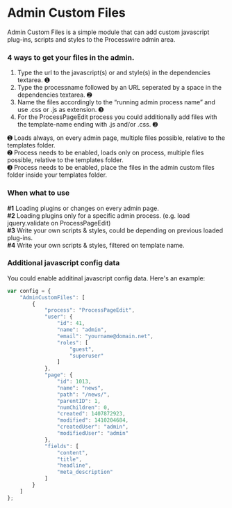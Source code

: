 Admin Custom Files
================

Admin Custom Files is a simple module that can add custom javascript plug-ins,
scripts and styles to the Processwire admin area.

### 4 ways to get your files in the admin.

1. Type the url to the javascript(s) or and style(s) in the dependencies textarea. ➊
2. Type the processname followed by an URL seperated by a space in the dependencies textarea. ➋
3. Name the files accordingly to the “running admin process name” and use .css or .js as extension. ➌
4. For the ProcessPageEdit process you could additionally add files with the template-name ending with .js and/or .css. ➌

➊ Loads always, on every admin page, multiple files possible, relative to the templates folder.<br>
➋ Process needs to be enabled, loads only on process, multiple files possible, relative to the templates folder.<br>
➌ Process needs to be enabled, place the files in the admin custom files folder inside your templates folder.

### When what to use

**\#1** Loading plugins or changes on every admin page.<br>
**\#2** Loading plugins only for a specific admin process. (e.g. load jquery.validate on ProcessPageEdit)<br>
**\#3** Write your own scripts & styles, could be depending on previous loaded plug-ins.<br>
**\#4** Write your own scripts & styles, filtered on template name.

### Additional javascript config data

You could enable additinal javascript config data. Here's an example:

```javascript
var config = {
    "AdminCustomFiles": [
        {
            "process": "ProcessPageEdit",
            "user": {
                "id": 41,
                "name": "admin",
                "email": "yourname@domain.net",
                "roles": [
                    "guest",
                    "superuser"
                ]
            },
            "page": {
                "id": 1013,
                "name": "news",
                "path": "/news/",
                "parentID": 1,
                "numChildren": 0,
                "created": 1407872923,
                "modified": 1410204684,
                "createdUser": "admin",
                "modifiedUser": "admin"
            },
            "fields": [
                "content",
                "title",
                "headline",
                "meta_description"
            ]
        }
    ]
};
```

